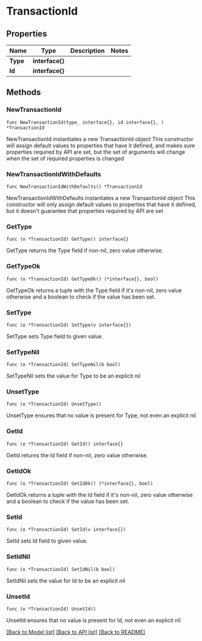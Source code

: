 # TransactionId

## Properties

Name | Type | Description | Notes
------------ | ------------- | ------------- | -------------
**Type** | **interface{}** |  | 
**Id** | **interface{}** |  | 

## Methods

### NewTransactionId

`func NewTransactionId(type_ interface{}, id interface{}, ) *TransactionId`

NewTransactionId instantiates a new TransactionId object
This constructor will assign default values to properties that have it defined,
and makes sure properties required by API are set, but the set of arguments
will change when the set of required properties is changed

### NewTransactionIdWithDefaults

`func NewTransactionIdWithDefaults() *TransactionId`

NewTransactionIdWithDefaults instantiates a new TransactionId object
This constructor will only assign default values to properties that have it defined,
but it doesn't guarantee that properties required by API are set

### GetType

`func (o *TransactionId) GetType() interface{}`

GetType returns the Type field if non-nil, zero value otherwise.

### GetTypeOk

`func (o *TransactionId) GetTypeOk() (*interface{}, bool)`

GetTypeOk returns a tuple with the Type field if it's non-nil, zero value otherwise
and a boolean to check if the value has been set.

### SetType

`func (o *TransactionId) SetType(v interface{})`

SetType sets Type field to given value.


### SetTypeNil

`func (o *TransactionId) SetTypeNil(b bool)`

 SetTypeNil sets the value for Type to be an explicit nil

### UnsetType
`func (o *TransactionId) UnsetType()`

UnsetType ensures that no value is present for Type, not even an explicit nil
### GetId

`func (o *TransactionId) GetId() interface{}`

GetId returns the Id field if non-nil, zero value otherwise.

### GetIdOk

`func (o *TransactionId) GetIdOk() (*interface{}, bool)`

GetIdOk returns a tuple with the Id field if it's non-nil, zero value otherwise
and a boolean to check if the value has been set.

### SetId

`func (o *TransactionId) SetId(v interface{})`

SetId sets Id field to given value.


### SetIdNil

`func (o *TransactionId) SetIdNil(b bool)`

 SetIdNil sets the value for Id to be an explicit nil

### UnsetId
`func (o *TransactionId) UnsetId()`

UnsetId ensures that no value is present for Id, not even an explicit nil

[[Back to Model list]](../README.md#documentation-for-models) [[Back to API list]](../README.md#documentation-for-api-endpoints) [[Back to README]](../README.md)


